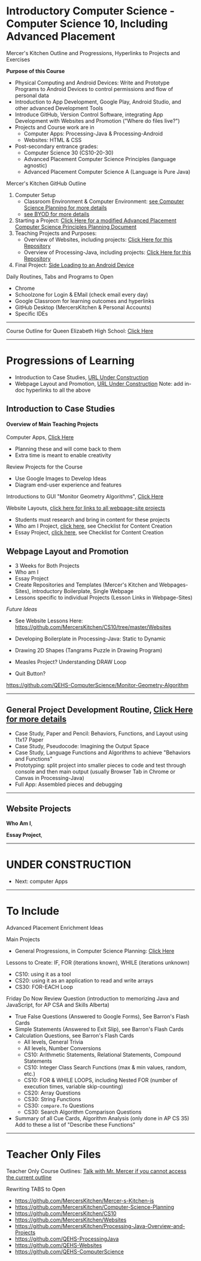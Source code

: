 # Introductory Computer Science - Computer Science 10, Including Advanced Placement
Mercer's Kitchen Outline and Progressions, Hyperlinks to Projects and Exercises

**Purpose of this Course**
- Physical Computing and Android Devices: Write and Prototype Programs to Android Devices to control permissions and flow of personal data
- Introduction to App Development, Google Play, Android Studio, and other advanced Development Tools
- Introduce GitHub, Version Control Software, integrating App Development with Websites and Promotion ("Where do files live?")
- Projects and Course work are in
  - Computer Apps: Processing-Java & Processing-Android
  - Websites: HTML & CSS
- Post-secondary entrance grades:
  - Computer Science 30 (CS10-20-30)
  - Advanced Placement Computer Science Principles (language agnostic)
  - Advanced Placement Computer Science A (Language is Pure Java)

Mercer's Kitchen GitHub Outline
1. Computer Setup
   - Classroom Environment & Computer Environment: <a href="https://github.com/MercersKitchen/Computer-Science-Planning">see Computer Science Planning for more details</a>
   - <a href="https://github.com/MercersKitchen/BYOD">see BYOD for more details</a>
2. Starting a Project: <a href="https://github.com/MercersKitchen/Computer-Science-Planning/tree/master/Projects/Introductory%20Presentation%20Guidance">
Click Here for a modified Advanced Placement Computer Science Principles Planning Document</a>
3. Teaching Projects and Purposes:
   - Overview of Websites, including projects: <a href="https://github.com/MercersKitchen/Websites">Click Here for this Repository</a>
   - Overview of Processing-Java, including projects: <a href="https://github.com/MercersKitchen/Processing-Java-Overview-and-Projects">Click Here for this Repository</a>
4. Final Project: <a href="https://github.com/MercersKitchen/Device-Sideloading-Android">Side Loading to an Android Device</a>

Daily Routines, Tabs and Programs to Open
  - Chrome
  - Schoolzone for Login & EMail (check email every day)
  - Google Classroom for learning outcomes and hyperlinks
  - GitHub Desktop (MercersKitchen & Personal Accounts)
  - Specific IDEs

---

Course Outline for Queen Elizabeth High School: <a href="https://drive.google.com/drive/folders/1LHADxLcS15QR3waLAjLSxxIXAZ0q7y33">Click Here</a>

---

# Progressions of Learning
- Introduction to Case Studies, <a href="">URL Under Construction</a>
- Webpage Layout and Promotion, <a href="">URL Under Construction</a>
Note: add in-doc hyperlinks to all the above

## Introduction to Case Studies

#### Overview of Main Teaching Projects

Computer Apps, <a href="https://github.com/MercersKitchen/Computer-Science-Planning/blob/master/Projects/Introductory%20Projects.txt">Click Here</a>
- Planning these and will come back to them
- Extra time is meant to enable creativity

Review Projects for the Course
- Use Google Images to Develop Ideas
- Diagram end-user experience and features

Introductions to GUI "Monitor Geometry Algorithms", <a href="https://github.com/QEHS-ComputerScience/Monitor-Geometry-Algorithm">Click Here</a>

Website Layouts, <a href="https://github.com/MercersKitchen/Webpages-Sites">click here for links to all webpage-site projects</a>
- Students must research and bring in content for these projects
- Who am I Project, <a href="https://github.com/QEHS-Websites/Who-Am-I">click here</a>, see Checklist for Content Creation
- Essay Project, <a href="https://github.com/QEHS-Websites/Essay-Project">click here</a>, see Checklist for Content Creation

## Webpage Layout and Promotion
- 3 Weeks for Both Projects
- Who am I
- Essay Project
- Create Repositories and Templates (Mercer's Kitchen and Webpages-Sites), introductory Boilerplate, Single Webpage
- Lessons specific to individual Projects (Lesson Links in Webpage-Sites)

*Future Ideas*
- See Website Lessons Here: https://github.com/MercersKitchen/CS10/tree/master/Websites

- Developing Boilerplate in Processing-Java: Static to Dynamic
- Drawing 2D Shapes (Tangrams Puzzle in Drawing Program)
- Measles Project? Understanding DRAW Loop
- Quit Button?

https://github.com/QEHS-ComputerScience/Monitor-Geometry-Algorithm

---

## General Project Development Routine, <a href="https://github.com/QEHS-ComputerScience/Project-Development-and-Resources">Click Here for more details</a>
- Case Study, Paper and Pencil: Behaviors, Functions, and Layout using 11x17 Paper
- Case Study, Pseudocode: Imagining the Output Space
- Case Study, Language Functions and Algorithms to achieve "Behaviors and Functions"
- Prototyping: split project into smaller pieces to code and test through console and then main output (usually Browser Tab in Chrome or Canvas in Processing-Java)
- Full App: Assembled pieces and debugging

---

## Website Projects

**Who Am I**, <a href=""></a>

**Essay Project**, <a href=""></a>

---

# UNDER CONSTRUCTION
- Next: computer Apps

---

# To Include

Advanced Placement Enrichment Ideas

Main Projects
- General Progressions, in Computer Science Planning: <a href="https://github.com/MercersKitchen/Computer-Science-Planning/tree/master/Projects">Click Here</a>

Lessons to Create: IF, FOR (iterations known), WHILE (iterations unknown)
- CS10: using it as a tool
- CS20: using it as an application to read and write arrays
- CS30: FOR-EACH Loop

Friday Do Now Review Question (introduction to memorizing Java and JavaScript, for AP CSA and Skills Alberta)
- True False Questions (Answered to Google Forms), See Barron's Flash Cards
- Simple Statements (Answered to Exit Slip), see Barron's Flash Cards
- Calculation Questions, see Barron's Flash Cards
  - All levels, General Trivia
  - All levels, Number Conversions
  - CS10: Arithmetic Statements, Relational Statements, Compound Statements
  - CS10: Integer Class Search Functions (max & min values, random, etc.)
  - CS10: FOR & WHILE LOOPS, including Nested FOR (number of execution times, variable skip-counting)
  - CS20: Array Questions
  - CS30: String Functions
  - CS30: `compare.To` Questions
  - CS30: Search Algorithm Comparison Questions
- Summary of all Cue Cards, Algorithm Analysis (only done in AP CS 35)
Add to these a list of "Describe these Functions"

 ---

# Teacher Only Files

Teacher Only Course Outlines: <a href="https://drive.google.com/drive/folders/1pEr3PWr12lc5OEj-lAOXBSp5x6kT2ELK">Talk with Mr. Mercer if you cannot access the current outline</a>

Rewriting TABS to Open
- https://github.com/MercersKitchen/Mercer-s-Kitchen-is
- https://github.com/MercersKitchen/Computer-Science-Planning
- https://github.com/MercersKitchen/CS10
- https://github.com/MercersKitchen/Websites
- https://github.com/MercersKitchen/Processing-Java-Overview-and-Projects
- https://github.com/QEHS-ProcessingJava
- https://github.com/QEHS-Websites
- https://github.com/QEHS-ComputerScience

